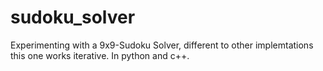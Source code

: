 # sudoku_solver
Experimenting with a 9x9-Sudoku Solver, different to other implemtations this one works iterative. In python and c++.
